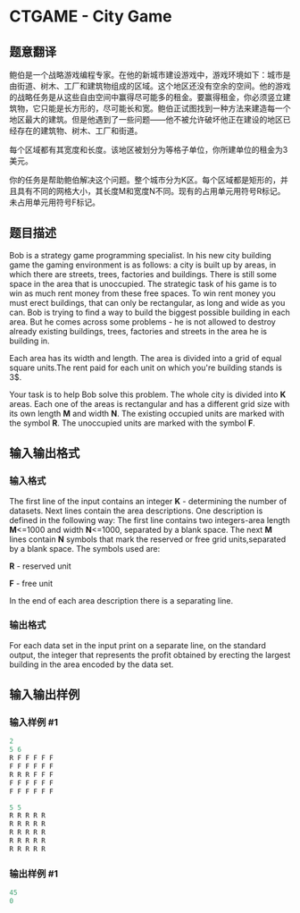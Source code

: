 # CTGAME - City Game

## 题意翻译

鲍伯是一个战略游戏编程专家。在他的新城市建设游戏中，游戏环境如下：城市是由街道、树木、工厂和建筑物组成的区域。这个地区还没有空余的空间。他的游戏的战略任务是从这些自由空间中赢得尽可能多的租金。要赢得租金，你必须竖立建筑物，它只能是长方形的，尽可能长和宽。鲍伯正试图找到一种方法来建造每一个地区最大的建筑。但是他遇到了一些问题——他不被允许破坏他正在建设的地区已经存在的建筑物、树木、工厂和街道。

每个区域都有其宽度和长度。该地区被划分为等格子单位，你所建单位的租金为3美元。

你的任务是帮助鲍伯解决这个问题。整个城市分为K区。每个区域都是矩形的，并且具有不同的网格大小，其长度M和宽度N不同。现有的占用单元用符号R标记。未占用单元用符号F标记。

## 题目描述

Bob is a strategy game programming specialist. In his new city building game the gaming environment is as follows: a city is built up by areas, in which there are streets, trees, factories and buildings. There is still some space in the area that is unoccupied. The strategic task of his game is to win as much rent money from these free spaces. To win rent money you must erect buildings, that can only be rectangular, as long and wide as you can. Bob is trying to find a way to build the biggest possible building in each area. But he comes across some problems - he is not allowed to destroy already existing buildings, trees, factories and streets in the area he is building in.

Each area has its width and length. The area is divided into a grid of equal square units.The rent paid for each unit on which you're building stands is 3$.

Your task is to help Bob solve this problem. The whole city is divided into **K** areas. Each one of the areas is rectangular and has a different grid size with its own length **M** and width **N**. The existing occupied units are marked with the symbol **R**. The unoccupied units are marked with the symbol **F**.

## 输入输出格式

### 输入格式

The first line of the input contains an integer **K** - determining the number of datasets. Next lines contain the area descriptions. One description is defined in the following way: The first line contains two integers-area length **M**<=1000 and width **N**<=1000, separated by a blank space. The next **M** lines contain **N** symbols that mark the reserved or free grid units,separated by a blank space. The symbols used are:

**R** - reserved unit

**F** - free unit

In the end of each area description there is a separating line.

### 输出格式

For each data set in the input print on a separate line, on the standard output, the integer that represents the profit obtained by erecting the largest building in the area encoded by the data set.

## 输入输出样例

### 输入样例 #1

```cpp
2
5 6
R F F F F F
F F F F F F
R R R F F F
F F F F F F
F F F F F F

5 5
R R R R R
R R R R R
R R R R R
R R R R R
R R R R R
```


### 输出样例 #1

```cpp
45
0
```


